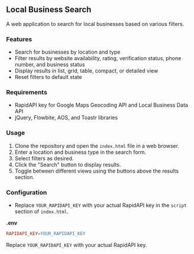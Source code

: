 Local Business Search
--------------------

A web application to search for local businesses based on various filters.

### Features

* Search for businesses by location and type
* Filter results by website availability, rating, verification status, phone number, and business status
* Display results in list, grid, table, compact, or detailed view
* Reset filters to default state

### Requirements

* RapidAPI key for Google Maps Geocoding API and Local Business Data API
* jQuery, Flowbite, AOS, and Toastr libraries

### Usage

1. Clone the repository and open the `index.html` file in a web browser.
2. Enter a location and business type in the search form.
3. Select filters as desired.
4. Click the "Search" button to display results.
5. Toggle between different views using the buttons above the results section.

### Configuration

* Replace `YOUR_RAPIDAPI_KEY` with your actual RapidAPI key in the `script` section of `index.html`.

**.env**
```makefile
RAPIDAPI_KEY=YOUR_RAPIDAPI_KEY
```
Replace `YOUR_RAPIDAPI_KEY` with your actual RapidAPI key.
